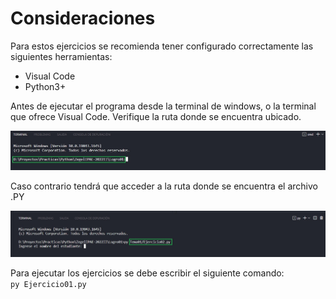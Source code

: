 # Consideraciones
Para estos ejercicios se recomienda tener configurado correctamente las siguientes herramientas:
- Visual Code
- Python3+

Antes de ejecutar el programa desde la terminal de windows, o la terminal que ofrece Visual Code. Verifique la ruta donde se encuentra ubicado.

![Imagen01](img01.jpg)

Caso contrario tendrá que acceder a la ruta donde se encuentra el archivo .PY

![Imagen02](img02.jpg)

Para ejecutar los ejercicios se debe escribir el siguiente comando: <br>
`py Ejercicio01.py`
